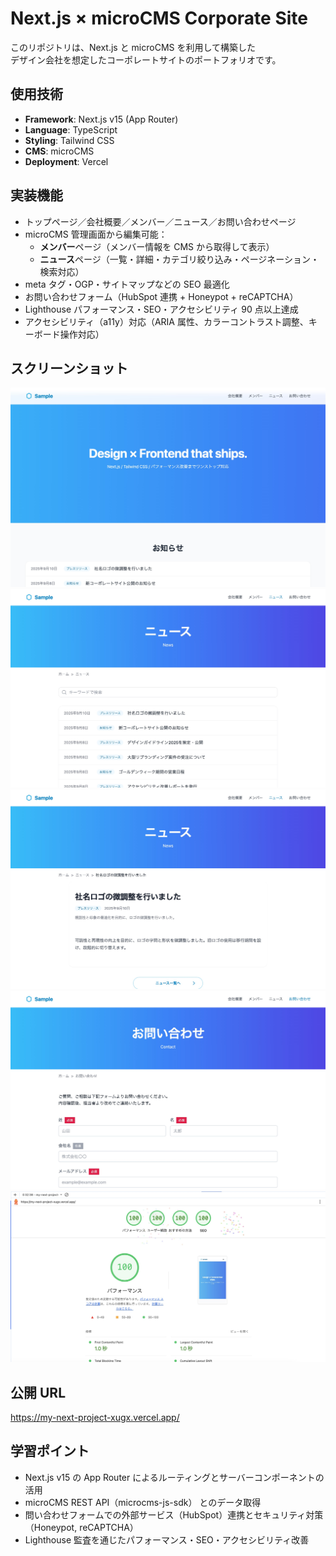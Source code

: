 # Next.js × microCMS Corporate Site

このリポジトリは、Next.js と microCMS を利用して構築した  
デザイン会社を想定したコーポレートサイトのポートフォリオです。

## 使用技術

- **Framework**: Next.js v15 (App Router)
- **Language**: TypeScript
- **Styling**: Tailwind CSS
- **CMS**: microCMS
- **Deployment**: Vercel

## 実装機能

- トップページ／会社概要／メンバー／ニュース／お問い合わせページ
- microCMS 管理画面から編集可能：
  - **メンバー**ページ（メンバー情報を CMS から取得して表示）
  - **ニュース**ページ（一覧・詳細・カテゴリ絞り込み・ページネーション・検索対応）
- meta タグ・OGP・サイトマップなどの SEO 最適化
- お問い合わせフォーム（HubSpot 連携 + Honeypot + reCAPTCHA）
- Lighthouse パフォーマンス・SEO・アクセシビリティ 90 点以上達成
- アクセシビリティ（a11y）対応（ARIA 属性、カラーコントラスト調整、キーボード操作対応）

## スクリーンショット

![トップページ](./public/screenshots/top.jpg)
![ニュース一覧](./public/screenshots/news.jpg)
![ニュース詳細](./public/screenshots/news_single.jpg)
![お問い合わせフォーム](./public/screenshots/contact.jpg)
![Lighthouse](./public/screenshots/Lighthouse.jpg)

## 公開 URL

https://my-next-project-xugx.vercel.app/

## 学習ポイント

- Next.js v15 の App Router によるルーティングとサーバーコンポーネントの活用
- microCMS REST API（microcms-js-sdk） とのデータ取得
- 問い合わせフォームでの外部サービス（HubSpot）連携とセキュリティ対策（Honeypot, reCAPTCHA）
- Lighthouse 監査を通じたパフォーマンス・SEO・アクセシビリティ改善

